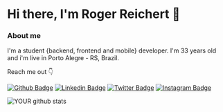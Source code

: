 # Hi there, I'm Roger Reichert 👋

### About me
I'm a student {backend, frontend and mobile} developer.
I'm 33 years old and i'm live in Porto Alegre - RS, Brazil.

Reach me out 👇

[![Github Badge](https://img.shields.io/badge/-Github-000?style=flat-square&logo=Github&logoColor=white&link=https://github.com/fagnerpsantos)](https://github.com/rogereichert)
[![Linkedin Badge](https://img.shields.io/badge/-LinkedIn-blue?style=flat-square&logo=Linkedin&logoColor=white&link=https://www.linkedin.com/in/rogereichert/)](https://www.linkedin.com/in/rogereichert/)
[![Twitter Badge](https://img.shields.io/badge/-Twitter-1ca0f1?style=flat-square&labelColor=1ca0f1&logo=twitter&logoColor=white&link=https://twitter.com/fagnerpsantos)](https://twitter.com/rogereichert)
[![Instagram Badge](https://img.shields.io/badge/-Instagram-E4405F?style=flat-square&labelColor=E4405F&logo=instagram&logoColor=white&link=https://www.instagram.com/rogereichert/)](https://www.instagram.com/rogereichert/)


![YOUR github stats](https://github-readme-stats.vercel.app/api?username=rogereichert)
